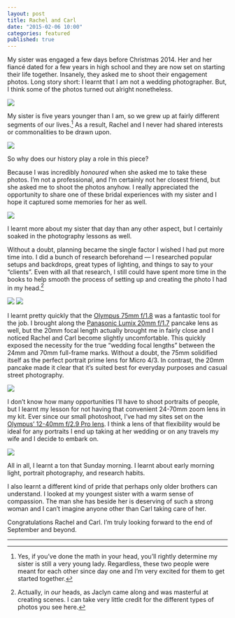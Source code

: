 ```yaml
---
layout: post
title: Rachel and Carl
date: "2015-02-06 10:00"
categories: featured
published: true
---
```


My sister was engaged a few days before Christmas 2014. Her and her fiancé dated for a few years in high school and they are now set on starting their life together. Insanely, they asked me to shoot their engagement photos. Long story short: I learnt that I am not a wedding photographer. But, I think some of the photos turned out alright nonetheless.

*![](http://thenewsprint.s3.amazonaws.com/media/2015/02/Rachel-Carl-1.jpg)*

My sister is five years younger than I am, so we grew up at fairly different segments of our lives.[^1] As a result, Rachel and I never had shared interests or commonalities to be drawn upon.

*![](http://thenewsprint.s3.amazonaws.com/media/2015/02/Rachel-Carl-7.jpg)*

So why does our history play a role in this piece? 

Because I was incredibly *honoured* when she asked me to take these photos. I’m not a professional, and I’m certainly not her closest friend, but she asked me to shoot the photos anyhow. I really appreciated the opportunity to share one of these bridal experiences with my sister and I hope it captured some memories for her as well.

![](http://thenewsprint.s3.amazonaws.com/media/2015/02/Rachel-Carl-3.jpg)

I learnt more about my sister that day than any other aspect, but I certainly soaked in the photography lessons as well.

Without a doubt, planning became the single factor I wished I had put more time into. I did a bunch of research beforehand — I researched popular setups and backdrops, great types of lighting, and things to say to your “clients”. Even with all that research, I still could have spent more time in the books to help smooth the process of setting up and creating the photo I had in my head.[^2]

![](http://thenewsprint.s3.amazonaws.com/media/2015/02/Rachel-Carl-5.jpg)
![](http://thenewsprint.s3.amazonaws.com/media/2015/02/Rachel-Carl-4.jpg)

I learnt pretty quickly that the [Olympus 75mm f/1.8](http://www.amazon.com/gp/product/B00CI3TQSO/ref=as_li_qf_sp_asin_il_tl?ie=UTF8&camp=1789&creative=9325&creativeASIN=B00CI3TQSO&linkCode=as2&tag=thenews02-20&linkId=HFRWNK6CZDDZXKYS) was a fantastic tool for the job. I brought along the [Panasonic Lumix 20mm f/1.7](http://www.amazon.com/gp/product/B00DJS830Y/ref=as_li_qf_sp_asin_il_tl?ie=UTF8&camp=1789&creative=9325&creativeASIN=B00DJS830Y&linkCode=as2&tag=thenews02-20&linkId=3YHZZ4INWCBWAZL2) pancake lens as well, but the 20mm focal length actually brought me in fairly close and I noticed Rachel and Carl become slightly uncomfortable. This quickly exposed the necessity for the true “wedding focal lengths” between the 24mm and 70mm full-frame marks. Without a doubt, the 75mm solidified itself as the perfect portrait prime lens for Micro 4/3. In contrast, the 20mm pancake made it clear that it’s suited best for everyday purposes and casual street photography.

![](http://thenewsprint.s3.amazonaws.com/media/2015/02/Rachel-Carl-6.jpg)

I don’t know how many opportunities I’ll have to shoot portraits of people, but I learnt my lesson for not having that convenient 24-70mm zoom lens in my kit. Ever since our small photoshoot, I’ve had my sites set on the [Olympus’ 12-40mm f/2.9 Pro lens](http://www.amazon.com/gp/product/B00EY3YGBS/ref=as_li_qf_sp_asin_il_tl?ie=UTF8&camp=1789&creative=9325&creativeASIN=B00EY3YGBS&linkCode=as2&tag=thenews02-20&linkId=WI6E3MNF5YD4UBT4). I think a lens of that flexibility would be ideal for any portraits I end up taking at her wedding or on any travels my wife and I decide to embark on.

*![](http://thenewsprint.s3.amazonaws.com/media/2015/02/Rachel-Carl-8.jpg)*

All in all, I learnt a ton that Sunday morning. I learnt about early morning light, portrait photography, and research habits. 

I also learnt a different kind of pride that perhaps only older brothers can understand. I looked at my youngest sister with a warm sense of compassion. The man she has beside her is deserving of such a strong woman and I can’t imagine anyone other than Carl taking care of her.

Congratulations Rachel and Carl. I’m truly looking forward to the end of September and beyond.

---

[^1]: Yes, if you’ve done the math in your head, you’ll rightly determine my sister is still a very young lady. Regardless, these two people were meant for each other since day one and I’m very excited for them to get started together.

[^2]: Actually, in *our* heads, as Jaclyn came along and was masterful at creating scenes. I can take very little credit for the different types of photos you see here.